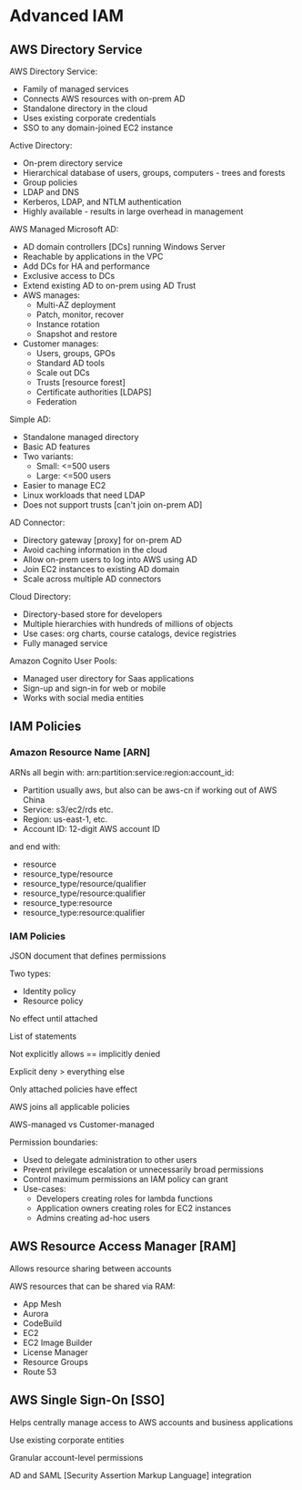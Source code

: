 # Advanced IAM # 
## AWS Directory Service ## 
AWS Directory Service: 
* Family of managed services 
* Connects AWS resources with on-prem AD 
* Standalone directory in the cloud 
* Uses existing corporate credentials 
* SSO to any domain-joined EC2 instance 

Active Directory: 
* On-prem directory service 
* Hierarchical database of users, groups, computers - trees and forests 
* Group policies 
* LDAP and DNS 
* Kerberos, LDAP, and NTLM authentication 
* Highly available - results in large overhead in management

AWS Managed Microsoft AD: 
* AD domain controllers [DCs] running Windows Server 
* Reachable by applications in the VPC 
* Add DCs for HA and performance 
* Exclusive access to DCs 
* Extend existing AD to on-prem using AD Trust 
* AWS manages: 
    * Multi-AZ deployment 
    * Patch, monitor, recover 
    * Instance rotation 
    * Snapshot and restore 
* Customer manages: 
    * Users, groups, GPOs 
    * Standard AD tools 
    * Scale out DCs 
    * Trusts [resource forest] 
    * Certificate authorities [LDAPS] 
    * Federation 

Simple AD: 
* Standalone managed directory 
* Basic AD features 
* Two variants: 
    * Small: <=500 users 
    * Large: <=500 users 
* Easier to manage EC2 
* Linux workloads that need LDAP 
* Does not support trusts [can't join on-prem AD] 

AD Connector: 
* Directory gateway [proxy] for on-prem AD 
* Avoid caching information in the cloud 
* Allow on-prem users to log into AWS using AD 
* Join EC2 instances to existing AD domain 
* Scale across multiple AD connectors 

Cloud Directory: 
* Directory-based store for developers 
* Multiple hierarchies with hundreds of millions of objects 
* Use cases: org charts, course catalogs, device registries 
* Fully managed service 

Amazon Cognito User Pools: 
* Managed user directory for Saas applications 
* Sign-up and sign-in for web or mobile 
* Works with social media entities 

## IAM Policies ## 
### Amazon Resource Name [ARN] ### 
ARNs all begin with: arn:partition:service:region:account_id: 
* Partition usually aws, but also can be aws-cn if working out of AWS China 
* Service: s3/ec2/rds etc. 
* Region: us-east-1, etc. 
* Account ID: 12-digit AWS account ID 

and end with: 
* resource 
* resource_type/resource 
* resource_type/resource/qualifier 
* resource_type/resource:qualifier 
* resource_type:resource 
* resource_type:resource:qualifier 

### IAM Policies ### 
JSON document that defines permissions 

Two types: 
* Identity policy 
* Resource policy 

No effect until attached 

List of statements 

Not explicitly allows == implicitly denied 

Explicit deny > everything else 

Only attached policies have effect 

AWS joins all applicable policies 

AWS-managed vs Customer-managed 

Permission boundaries: 
* Used to delegate administration to other users 
* Prevent privilege escalation or unnecessarily broad permissions 
* Control maximum permissions an IAM policy can grant 
* Use-cases: 
    * Developers creating roles for lambda functions 
    * Application owners creating roles for EC2 instances 
    * Admins creating ad-hoc users 

## AWS Resource Access Manager [RAM] ## 
Allows resource sharing between accounts 

AWS resources that can be shared via RAM: 
* App Mesh 
* Aurora 
* CodeBuild 
* EC2 
* EC2 Image Builder 
* License Manager 
* Resource Groups 
* Route 53 

## AWS Single Sign-On [SSO] ## 
Helps centrally manage access to AWS accounts and business applications 

Use existing corporate entities 

Granular account-level permissions 

AD and SAML [Security Assertion Markup Language] integration 